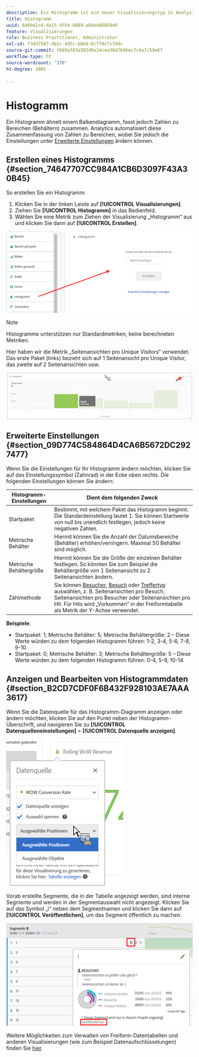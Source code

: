 ```yaml
---
description: Ein Histogramm ist ein neuer Visualisierungstyp in Analysis Workspace.
title: Histogramm
uuid: 8a6bd2c4-da15-4f64-b889-ab9add685046
feature: Visualisierungen
role: Business Practitioner, Administrator
exl-id: f3dd7507-db2c-495c-b6b9-6c770c7c7ddc
source-git-commit: f669af03a502d8a24cea3047b96ec7cba7c59e6f
workflow-type: ht
source-wordcount: '370'
ht-degree: 100%

---
```


# Histogramm

Ein Histogramm ähnelt einem Balkendiagramm, fasst jedoch Zahlen zu Bereichen (Behältern) zusammen. Analytics automatisiert diese Zusammenfassung von Zahlen zu Bereichen, wobei Sie jedoch die Einstellungen unter [Erweiterte Einstellungen](#section_09D774C584864D4CA6B5672DC2927477) ändern können.

## Erstellen eines Histogramms {#section_74647707CC984A1CB6D3097F43A30B45}

So erstellen Sie ein Histogramm:

1. Klicken Sie in der linken Leiste auf **[!UICONTROL Visualisierungen]**.
1. Ziehen Sie **[!UICONTROL Histogramm]** in das Bedienfeld.
1. Wählen Sie eine Metrik zum Ziehen der Visualisierung „Histogramm“ aus und klicken Sie dann auf **[!UICONTROL Erstellen]**.

![](assets/histogram.png)

>[!NOTE]
>
>Histogramme unterstützen nur Standardmetriken, keine berechneten Metriken.

Hier haben wir die Metrik „Seitenansichten pro Unique Visitors“ verwendet. Das erste Paket (links) bezieht sich auf 1 Seitenansicht pro Unique Visitor, das zweite auf 2 Seitenansichten usw.

![](assets/histogram2.png)

## Erweiterte Einstellungen {#section_09D774C584864D4CA6B5672DC2927477}

Wenn Sie die Einstellungen für Ihr Histogramm ändern möchten, klicken Sie auf das Einstellungssymbol (Zahnrad) in der Ecke oben rechts. Die folgenden Einstellungen können Sie ändern:

| Histogramm-Einstellungen | Dient dem folgenden Zweck |
|---|---|
| Startpaket | Bestimmt, mit welchem Paket das Histogramm beginnt. Die Standardeinstellung lautet 1. Sie können Startwerte von null bis unendlich festlegen, jedoch keine negativen Zahlen. |
| Metrische Behälter | Hiermit können Sie die Anzahl der Datumsbereiche (Behälter) erhöhen/verringern. Maximal 50 Behälter sind möglich. |
| Metrische Behältergröße | Hiermit können Sie die Größe der einzelnen Behälter festlegen. So könnten Sie zum Beispiel die Behältergröße von 1 Seitenansicht zu 2 Seitenansichten ändern. |
| Zählmethode | Sie können [Besucher](/help/components/metrics/unique-visitors.md), [Besuch](/help/components/metrics/visits.md) oder [Treffertyp](/help/components/dimensions/hit-type.md) auswählen, z. B. Seitenansichten pro Besuch, Seitenansichten pro Besucher oder Seitenansichten pro Hit. Für Hits wird „Vorkommen“ in der Freiformtabelle als Metrik der Y-Achse verwendet. |

<!--Russ or Meike - Check Hit Type link above. -->

**Beispiele**:

* Startpaket: 1; Metrische Behälter: 5; Metrische Behältergröße: 2 – Diese Werte würden zu dem folgenden Histogramm führen: 1-2, 3-4, 5-6, 7-8, 9-10.
* Startpaket: 0; Metrische Behälter: 3; Metrische Behältergröße: 5 – Diese Werte würden zu dem folgenden Histogramm führen: 0-4, 5-9, 10-14.

## Anzeigen und Bearbeiten von Histogrammdaten {#section_B2CD7CDF0F6B432F928103AE7AAA3617}

Wenn Sie die Datenquelle für das Histogramm-Diagramm anzeigen oder ändern möchten, klicken Sie auf den Punkt neben der Histogramm-Überschrift, und navigieren Sie zu **[!UICONTROL Datenquelleneinstellungen]** > **[!UICONTROL Datenquelle anzeigen]**.

![](assets/manage-data-source.png)

Vorab erstellte Segmente, die in der Tabelle angezeigt werden, sind interne Segmente und werden in der Segmentauswahl nicht angezeigt. Klicken Sie auf das Symbol „i“ neben dem Segmentnamen und klicken Sie dann auf **[!UICONTROL Veröffentlichen]**, um das Segment öffentlich zu machen.

![](assets/prebuilt_segments.png)

Weitere Möglichkeiten zum Verwalten von Freiform-Datentabellen und anderen Visualisierungen (wie zum Beispiel Datenaufschlüsselungen) finden Sie [hier](https://experienceleague.adobe.com/docs/analytics/analyze/analysis-workspace/visualizations/freeform-analysis-visualizations.html?lang=de).
